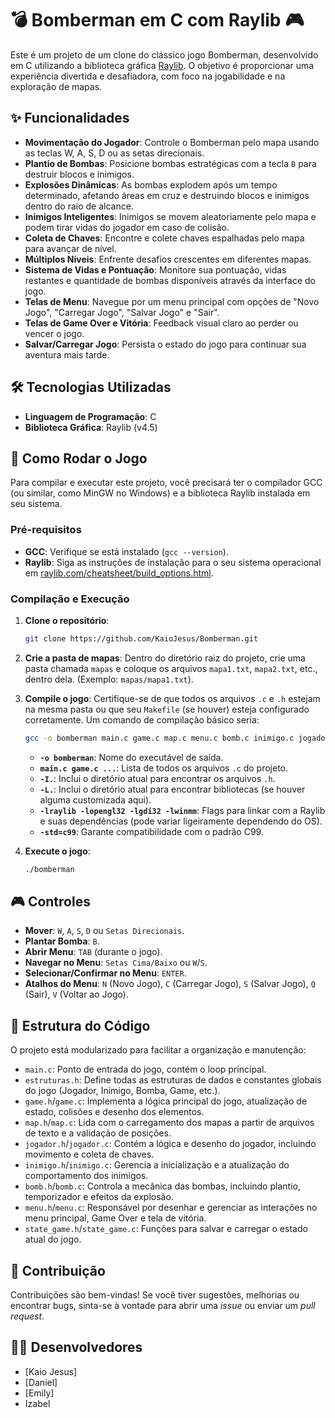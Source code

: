# 💣 Bomberman em C com Raylib 🎮

Este é um projeto de um clone do clássico jogo Bomberman, desenvolvido em C utilizando a biblioteca gráfica [Raylib](https://www.raylib.com/). O objetivo é proporcionar uma experiência divertida e desafiadora, com foco na jogabilidade e na exploração de mapas.

## ✨ Funcionalidades

* **Movimentação do Jogador**: Controle o Bomberman pelo mapa usando as teclas W, A, S, D ou as setas direcionais.
* **Plantio de Bombas**: Posicione bombas estratégicas com a tecla `B` para destruir blocos e inimigos.
* **Explosões Dinâmicas**: As bombas explodem após um tempo determinado, afetando áreas em cruz e destruindo blocos e inimigos dentro do raio de alcance.
* **Inimigos Inteligentes**: Inimigos se movem aleatoriamente pelo mapa e podem tirar vidas do jogador em caso de colisão.
* **Coleta de Chaves**: Encontre e colete chaves espalhadas pelo mapa para avançar de nível.
* **Múltiplos Níveis**: Enfrente desafios crescentes em diferentes mapas.
* **Sistema de Vidas e Pontuação**: Monitore sua pontuação, vidas restantes e quantidade de bombas disponíveis através da interface do jogo.
* **Telas de Menu**: Navegue por um menu principal com opções de "Novo Jogo", "Carregar Jogo", "Salvar Jogo" e "Sair".
* **Telas de Game Over e Vitória**: Feedback visual claro ao perder ou vencer o jogo.
* **Salvar/Carregar Jogo**: Persista o estado do jogo para continuar sua aventura mais tarde.

## 🛠️ Tecnologias Utilizadas

* **Linguagem de Programação**: C
* **Biblioteca Gráfica**: Raylib (v4.5)

## 🚀 Como Rodar o Jogo

Para compilar e executar este projeto, você precisará ter o compilador GCC (ou similar, como MinGW no Windows) e a biblioteca Raylib instalada em seu sistema.

### Pré-requisitos

* **GCC**: Verifique se está instalado (`gcc --version`).
* **Raylib**: Siga as instruções de instalação para o seu sistema operacional em [raylib.com/cheatsheet/build_options.html](https://www.raylib.com/cheatsheet/build_options.html).

### Compilação e Execução

1.  **Clone o repositório**:
    ```bash
    git clone https://github.com/KaioJesus/Bomberman.git
    ```
2.  **Crie a pasta de mapas**:
    Dentro do diretório raiz do projeto, crie uma pasta chamada `mapas` e coloque os arquivos `mapa1.txt`, `mapa2.txt`, etc., dentro dela. (Exemplo: `mapas/mapa1.txt`).
3.  **Compile o jogo**:
    Certifique-se de que todos os arquivos `.c` e `.h` estejam na mesma pasta ou que seu `Makefile` (se houver) esteja configurado corretamente. Um comando de compilação básico seria:

    ```bash
    gcc -o bomberman main.c game.c map.c menu.c bomb.c inimigo.c jogador.c state_game.c -I. -L. -lraylib -lopengl32 -lgdi32 -lwinmm -std=c99
    ```
    * **`-o bomberman`**: Nome do executável de saída.
    * **`main.c game.c ...`**: Lista de todos os arquivos `.c` do projeto.
    * **`-I.`**: Inclui o diretório atual para encontrar os arquivos `.h`.
    * **`-L.`**: Inclui o diretório atual para encontrar bibliotecas (se houver alguma customizada aqui).
    * **`-lraylib -lopengl32 -lgdi32 -lwinmm`**: Flags para linkar com a Raylib e suas dependências (pode variar ligeiramente dependendo do OS).
    * **`-std=c99`**: Garante compatibilidade com o padrão C99.

4.  **Execute o jogo**:
    ```bash
    ./bomberman
    ```

## 🎮 Controles

* **Mover**: `W`, `A`, `S`, `D` ou `Setas Direcionais`.
* **Plantar Bomba**: `B`.
* **Abrir Menu**: `TAB` (durante o jogo).
* **Navegar no Menu**: `Setas Cima/Baixo` ou `W`/`S`.
* **Selecionar/Confirmar no Menu**: `ENTER`.
* **Atalhos do Menu**: `N` (Novo Jogo), `C` (Carregar Jogo), `S` (Salvar Jogo), `Q` (Sair), `V` (Voltar ao Jogo).

## 📄 Estrutura do Código

O projeto está modularizado para facilitar a organização e manutenção:

* `main.c`: Ponto de entrada do jogo, contém o loop principal.
* `estruturas.h`: Define todas as estruturas de dados e constantes globais do jogo (Jogador, Inimigo, Bomba, Game, etc.).
* `game.h`/`game.c`: Implementa a lógica principal do jogo, atualização de estado, colisões e desenho dos elementos.
* `map.h`/`map.c`: Lida com o carregamento dos mapas a partir de arquivos de texto e a validação de posições.
* `jogador.h`/`jogador.c`: Contém a lógica e desenho do jogador, incluindo movimento e coleta de chaves.
* `inimigo.h`/`inimigo.c`: Gerencia a inicialização e a atualização do comportamento dos inimigos.
* `bomb.h`/`bomb.c`: Controla a mecânica das bombas, incluindo plantio, temporizador e efeitos da explosão.
* `menu.h`/`menu.c`: Responsável por desenhar e gerenciar as interações no menu principal, Game Over e tela de vitória.
* `state_game.h`/`state_game.c`: Funções para salvar e carregar o estado atual do jogo.

## 🤝 Contribuição

Contribuições são bem-vindas! Se você tiver sugestões, melhorias ou encontrar bugs, sinta-se à vontade para abrir uma *issue* ou enviar um *pull request*.

## 👨‍💻 Desenvolvedores

* [Kaio Jesus]
* [Daniel]
* [Emily]
* Izabel

